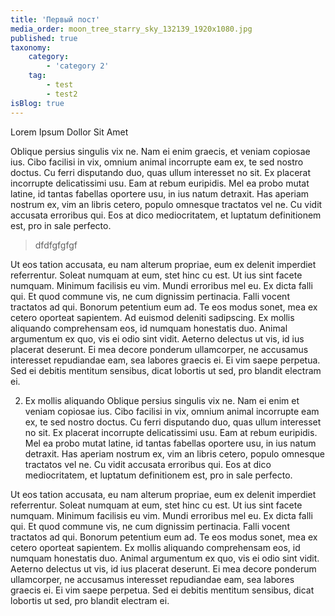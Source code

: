 ```yaml
---
title: 'Первый пост'
media_order: moon_tree_starry_sky_132139_1920x1080.jpg
published: true
taxonomy:
    category:
        - 'category 2'
    tag:
        - test
        - test2
isBlog: true
---
```


Lorem Ipsum Dollor Sit Amet

Oblique persius singulis vix ne. Nam ei enim graecis, et veniam copiosae ius. Cibo facilisi in vix, omnium animal incorrupte eam ex, te sed nostro doctus. Cu ferri disputando duo, quas ullum interesset no sit. Ex placerat incorrupte delicatissimi usu.
Eam at rebum euripidis. Mel ea probo mutat latine, id tantas fabellas oportere usu, in ius natum detraxit. Has aperiam nostrum ex, vim an libris cetero, populo omnesque tractatos vel ne. Cu vidit accusata erroribus qui. Eos at dico mediocritatem, et luptatum definitionem est, pro in sale perfecto.

> dfdfgfgfgf


Ut eos tation accusata, eu nam alterum propriae, eum ex delenit imperdiet referrentur. Soleat numquam at eum, stet hinc cu est. Ut ius sint facete numquam. Minimum facilisis eu vim. Mundi erroribus mel eu. Ex dicta falli qui. Et quod commune vis, ne cum dignissim pertinacia. Falli vocent tractatos ad qui. Bonorum petentium eum ad. Te eos modus sonet, mea ex cetero oporteat sapientem. Ad euismod deleniti sadipscing.
Ex mollis aliquando comprehensam eos, id numquam honestatis duo. Animal argumentum ex quo, vis ei odio sint vidit. Aeterno delectus ut vis, id ius placerat deserunt. Ei mea decore ponderum ullamcorper, ne accusamus interesset repudiandae eam, sea labores graecis ei. Ei vim saepe perpetua. Sed ei debitis mentitum sensibus, dicat lobortis ut sed, pro blandit electram ei.

2. Ex mollis aliquando
Oblique persius singulis vix ne. Nam ei enim et veniam copiosae ius. Cibo facilisi in vix, omnium animal incorrupte eam ex, te sed nostro doctus. Cu ferri disputando duo, quas ullum interesset no sit. Ex placerat incorrupte delicatissimi usu.
Eam at rebum euripidis. Mel ea probo mutat latine, id tantas fabellas oportere usu, in ius natum detraxit. Has aperiam nostrum ex, vim an libris cetero, populo omnesque tractatos vel ne. Cu vidit accusata erroribus qui. Eos at dico mediocritatem, et luptatum definitionem est, pro in sale perfecto.

Ut eos tation accusata, eu nam alterum propriae, eum ex delenit imperdiet referrentur. Soleat numquam at eum, stet hinc cu est. Ut ius sint facete numquam. Minimum facilisis eu vim. Mundi erroribus mel eu. Ex dicta falli qui. Et quod commune vis, ne cum dignissim pertinacia. Falli vocent tractatos ad qui. Bonorum petentium eum ad. Te eos modus sonet, mea ex cetero oporteat sapientem.
Ex mollis aliquando comprehensam eos, id numquam honestatis duo. Animal argumentum ex quo, vis ei odio sint vidit. Aeterno delectus ut vis, id ius placerat deserunt. Ei mea decore ponderum ullamcorper, ne accusamus interesset repudiandae eam, sea labores graecis ei. Ei vim saepe perpetua. Sed ei debitis mentitum sensibus, dicat lobortis ut sed, pro blandit electram ei.
